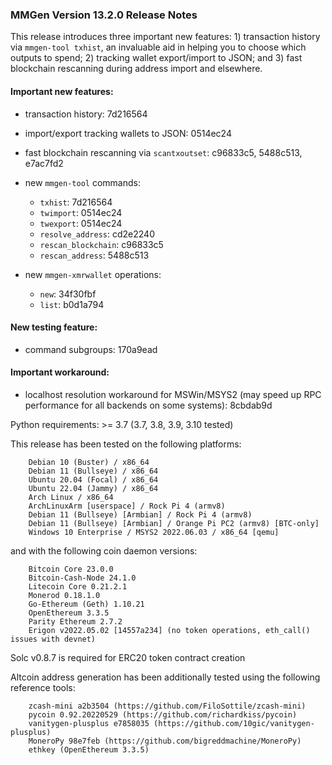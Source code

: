 ### MMGen Version 13.2.0 Release Notes

This release introduces three important new features: 1) transaction history
via `mmgen-tool txhist`, an invaluable aid in helping you to choose which
outputs to spend; 2) tracking wallet export/import to JSON; and 3) fast
blockchain rescanning during address import and elsewhere.

#### Important new features:

 - transaction history: 7d216564
 - import/export tracking wallets to JSON: 0514ec24
 - fast blockchain rescanning via `scantxoutset`: c96833c5, 5488c513, e7ac7fd2

 - new `mmgen-tool` commands:
   + `txhist`: 7d216564
   + `twimport`: 0514ec24
   + `twexport`: 0514ec24
   + `resolve_address`: cd2e2240
   + `rescan_blockchain`: c96833c5
   + `rescan_address`: 5488c513

 - new `mmgen-xmrwallet` operations:
   + `new`: 34f30fbf
   + `list`: b0d1a794

#### New testing feature:

 - command subgroups: 170a9ead

#### Important workaround:

 - localhost resolution workaround for MSWin/MSYS2 (may speed up RPC
   performance for all backends on some systems): 8cbdab9d

Python requirements: >= 3.7 (3.7, 3.8, 3.9, 3.10 tested)

This release has been tested on the following platforms:

        Debian 10 (Buster) / x86_64
        Debian 11 (Bullseye) / x86_64
        Ubuntu 20.04 (Focal) / x86_64
        Ubuntu 22.04 (Jammy) / x86_64
        Arch Linux / x86_64
        ArchLinuxArm [userspace] / Rock Pi 4 (armv8)
        Debian 11 (Bullseye) [Armbian] / Rock Pi 4 (armv8)
        Debian 11 (Bullseye) [Armbian] / Orange Pi PC2 (armv8) [BTC-only]
        Windows 10 Enterprise / MSYS2 2022.06.03 / x86_64 [qemu]

and with the following coin daemon versions:

        Bitcoin Core 23.0.0
        Bitcoin-Cash-Node 24.1.0
        Litecoin Core 0.21.2.1
        Monerod 0.18.1.0
        Go-Ethereum (Geth) 1.10.21
        OpenEthereum 3.3.5
        Parity Ethereum 2.7.2
        Erigon v2022.05.02 [14557a234] (no token operations, eth_call() issues with devnet)

Solc v0.8.7 is required for ERC20 token contract creation

Altcoin address generation has been additionally tested using the following
reference tools:

        zcash-mini a2b3504 (https://github.com/FiloSottile/zcash-mini)
        pycoin 0.92.20220529 (https://github.com/richardkiss/pycoin)
        vanitygen-plusplus e7858035 (https://github.com/10gic/vanitygen-plusplus)
        MoneroPy 98e7feb (https://github.com/bigreddmachine/MoneroPy)
        ethkey (OpenEthereum 3.3.5)
